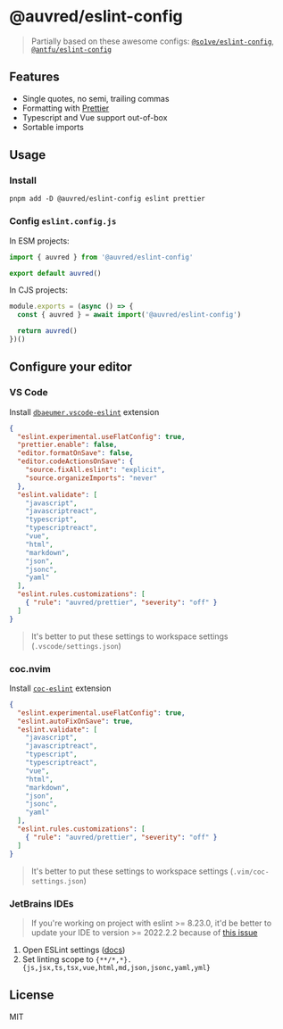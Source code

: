 # @auvred/eslint-config

> Partially based on these awesome configs: [`@so1ve/eslint-config`](https://github.com/so1ve/eslint-prettier-config), [`@antfu/eslint-config`](https://github.com/antfu/eslint-config)

## Features

- Single quotes, no semi, trailing commas
- Formatting with [Prettier](https://github.com/prettier/prettier)
- Typescript and Vue support out-of-box
- Sortable imports

## Usage

### Install

```
pnpm add -D @auvred/eslint-config eslint prettier
```

### Config `eslint.config.js`

In ESM projects:

```js
import { auvred } from '@auvred/eslint-config'

export default auvred()
```

In CJS projects:

```js
module.exports = (async () => {
  const { auvred } = await import('@auvred/eslint-config')

  return auvred()
})()
```

## Configure your editor

### VS Code

Install [`dbaeumer.vscode-eslint`](https://marketplace.visualstudio.com/items?itemName=dbaeumer.vscode-eslint) extension

```json
{
  "eslint.experimental.useFlatConfig": true,
  "prettier.enable": false,
  "editor.formatOnSave": false,
  "editor.codeActionsOnSave": {
    "source.fixAll.eslint": "explicit",
    "source.organizeImports": "never"
  },
  "eslint.validate": [
    "javascript",
    "javascriptreact",
    "typescript",
    "typescriptreact",
    "vue",
    "html",
    "markdown",
    "json",
    "jsonc",
    "yaml"
  ],
  "eslint.rules.customizations": [
    { "rule": "auvred/prettier", "severity": "off" }
  ]
}
```

> It's better to put these settings to workspace settings (`.vscode/settings.json`)

### coc.nvim

Install [`coc-eslint`](https://github.com/neoclide/coc-eslint) extension

```json
{
  "eslint.experimental.useFlatConfig": true,
  "eslint.autoFixOnSave": true,
  "eslint.validate": [
    "javascript",
    "javascriptreact",
    "typescript",
    "typescriptreact",
    "vue",
    "html",
    "markdown",
    "json",
    "jsonc",
    "yaml"
  ],
  "eslint.rules.customizations": [
    { "rule": "auvred/prettier", "severity": "off" }
  ]
}
```

> It's better to put these settings to workspace settings (`.vim/coc-settings.json`)

### JetBrains IDEs

> If you're working on project with eslint >= 8.23.0, it'd be better to update your IDE to version >= 2022.2.2 because of [this issue](https://youtrack.jetbrains.com/issue/WEB-57089/ESLint8.23-TypeError-this.libOptions.parse-is-not-a-function)

1. Open ESLint settings ([docs](https://www.jetbrains.com/help/webstorm/eslint.html#ws_eslint_configure_scope))
2. Set linting scope to `{**/*,*}.{js,jsx,ts,tsx,vue,html,md,json,jsonc,yaml,yml}`

## License

MIT
